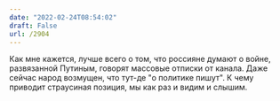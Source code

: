 ```yaml
---
date: "2022-02-24T08:54:02"
draft: False
url: /2904
---
```


Как мне кажется, лучше всего о том, что россияне думают о войне, развязанной Путиным, говорят массовые отписки от канала. Даже сейчас народ возмущен, что тут-де "о политике пишут". К чему приводит страусиная позиция, мы как раз и видим и слышим.
